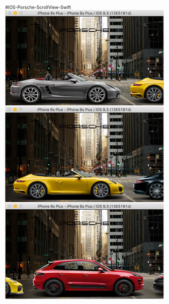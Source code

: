 #IOS-Porsche-ScrollView-Swift
![project view](https://github.com/sviridovartem/IOS-Porsche-ScrollView-Swift/raw/master/description/desc1.png)
![project view](https://github.com/sviridovartem/IOS-Porsche-ScrollView-Swift/raw/master/description/desc2.png)
![project view](https://github.com/sviridovartem/IOS-Porsche-ScrollView-Swift/raw/master/description/desc3.png)

